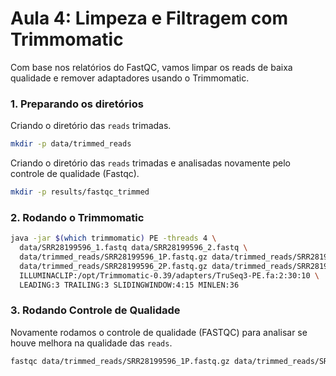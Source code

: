 # Aula 4: Limpeza e Filtragem com Trimmomatic

Com base nos relatórios do FastQC, vamos limpar os reads de baixa qualidade e remover adaptadores usando o Trimmomatic.

### 1. Preparando os diretórios
Criando o diretório das `reads` trimadas.
```bash
mkdir -p data/trimmed_reads
```

Criando o diretório das `reads` trimadas e analisadas novamente pelo controle de qualidade (Fastqc).
```bash
mkdir -p results/fastqc_trimmed
```

### 2. Rodando o Trimmomatic

```bash
java -jar $(which trimmomatic) PE -threads 4 \
  data/SRR28199596_1.fastq data/SRR28199596_2.fastq \
  data/trimmed_reads/SRR28199596_1P.fastq.gz data/trimmed_reads/SRR28199596_1U.fastq.gz \
  data/trimmed_reads/SRR28199596_2P.fastq.gz data/trimmed_reads/SRR28199596_2U.fastq.gz \
  ILLUMINACLIP:/opt/Trimmomatic-0.39/adapters/TruSeq3-PE.fa:2:30:10 \
  LEADING:3 TRAILING:3 SLIDINGWINDOW:4:15 MINLEN:36
```


### 3. Rodando Controle de Qualidade

Novamente rodamos o controle de qualidade (FASTQC) para analisar se houve melhora na qualidade das `reads`.

```bash
fastqc data/trimmed_reads/SRR28199596_1P.fastq.gz data/trimmed_reads/SRR28199596_2P.fastq.gz -o results/fastqc_trimmed
```
